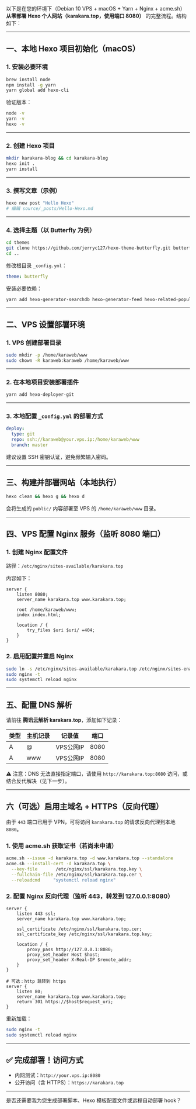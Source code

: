 以下是在您的环境下（Debian 10 VPS + macOS + Yarn + Nginx + acme.sh）**从零部署 Hexo 个人网站（karakara.top，使用端口 8080）** 的完整流程。结构如下：

---

## 一、本地 Hexo 项目初始化（macOS）

### 1. 安装必要环境

```bash
brew install node
npm install -g yarn
yarn global add hexo-cli
```

验证版本：

```bash
node -v
yarn -v
hexo -v
```

---

### 2. 创建 Hexo 项目

```bash
mkdir karakara-blog && cd karakara-blog
hexo init .
yarn install
```

---

### 3. 撰写文章（示例）

```bash
hexo new post "Hello Hexo"
# 编辑 source/_posts/Hello-Hexo.md
```

---

### 4. 选择主题（以 Butterfly 为例）

```bash
cd themes
git clone https://github.com/jerryc127/hexo-theme-butterfly.git butterfly
cd ..
```

修改根目录 `_config.yml`：

```yaml
theme: butterfly
```

安装必要依赖：

```bash
yarn add hexo-generator-searchdb hexo-generator-feed hexo-related-popular-posts
```

---

## 二、VPS 设置部署环境

### 1. VPS 创建部署目录

```bash
sudo mkdir -p /home/karaweb/www
sudo chown -R karaweb:karaweb /home/karaweb/www
```

---

### 2. 在本地项目安装部署插件

```bash
yarn add hexo-deployer-git
```

---

### 3. 本地配置 `_config.yml` 的部署方式

```yaml
deploy:
  type: git
  repo: ssh://karaweb@your.vps.ip:/home/karaweb/www
  branch: master
```

建议设置 SSH 密钥认证，避免频繁输入密码。

---

## 三、构建并部署网站（本地执行）

```bash
hexo clean && hexo g && hexo d
```

会将生成的 `public/` 内容部署至 VPS 的 `/home/karaweb/www` 目录。

---

## 四、VPS 配置 Nginx 服务（监听 8080 端口）

### 1. 创建 Nginx 配置文件

路径：`/etc/nginx/sites-available/karakara.top`

内容如下：

```nginx
server {
    listen 8080;
    server_name karakara.top www.karakara.top;

    root /home/karaweb/www;
    index index.html;

    location / {
        try_files $uri $uri/ =404;
    }
}
```

### 2. 启用配置并重启 Nginx

```bash
sudo ln -s /etc/nginx/sites-available/karakara.top /etc/nginx/sites-enabled/
sudo nginx -t
sudo systemctl reload nginx
```

---

## 五、配置 DNS 解析

请前往 **腾讯云解析 karakara.top**，添加如下记录：

| 类型 | 主机记录 | 记录值          | 端口 |
|------|----------|------------------|------|
| A    | @        | VPS公网IP        | 8080 |
| A    | www      | VPS公网IP        | 8080 |

⚠️ 注意：DNS 无法直接指定端口，请使用 `http://karakara.top:8080` 访问，或结合反代解决（见下一步）。

---

## 六（可选）启用主域名 + HTTPS（反向代理）

由于 `443` 端口已用于 VPN，可将访问 `karakara.top` 的请求反向代理到本地 `8080`。

### 1. 使用 acme.sh 获取证书（若尚未申请）

```bash
acme.sh --issue -d karakara.top -d www.karakara.top --standalone
acme.sh --install-cert -d karakara.top \
  --key-file       /etc/nginx/ssl/karakara.top.key \
  --fullchain-file /etc/nginx/ssl/karakara.top.cer \
  --reloadcmd     "systemctl reload nginx"
```

### 2. 配置 Nginx 反向代理（监听 443，转发到 127.0.0.1:8080）

```nginx
server {
    listen 443 ssl;
    server_name karakara.top www.karakara.top;

    ssl_certificate /etc/nginx/ssl/karakara.top.cer;
    ssl_certificate_key /etc/nginx/ssl/karakara.top.key;

    location / {
        proxy_pass http://127.0.0.1:8080;
        proxy_set_header Host $host;
        proxy_set_header X-Real-IP $remote_addr;
    }
}

# 可选：http 跳转到 https
server {
    listen 80;
    server_name karakara.top www.karakara.top;
    return 301 https://$host$request_uri;
}
```

重新加载：

```bash
sudo nginx -t
sudo systemctl reload nginx
```

---

## ✅ 完成部署！访问方式

- 内网测试：`http://your.vps.ip:8080`
- 公开访问（含 HTTPS）：`https://karakara.top`

---

是否还需要我为您生成部署脚本、Hexo 模板配置文件或远程自动部署 hook？